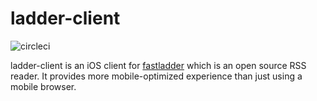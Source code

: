 # ladder-client

![circleci](https://circleci.com/gh/kenzan8000/ladder-client.svg?style=shield)

ladder-client is an iOS client for [fastladder](https://github.com/fastladder/fastladder) which is an open source RSS reader. It provides more mobile-optimized experience than just using a mobile browser.
